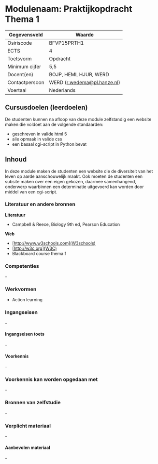 # Modulenaam: Praktijkopdracht Thema 1

| Gegevensveld  | Waarde |
| ------------- | ------------- |
| Osiriscode  | BFVP15PRTH1  |
| ECTS  | 4 |
| Toetsvorm  | Opdracht |
| Minimum cijfer  | 5,5 |
| Docent(en)  | BOJP, HEMI, HJUR, WERD |
| Contactpersoon  | WERD (r.wedema@pl.hanze.nl) |
| Voertaal  | Nederlands |

## Cursusdoelen (leerdoelen)
De studenten kunnen na afloop van deze module zelfstandig een website maken die voldoet aan de volgende standaarden:  

- geschreven in valide html 5
- alle opmaak in valide css
- een basaal cgi-script in Python bevat

## Inhoud

In deze module maken de studenten een website die de diversiteit van het leven op aarde aanschouwelijk maakt. 
Ook moeten de studenten een subsite maken over een eigen gekozen, daarmee samenhangend, onderwerp waarbinnen 
een determinatie uitgevoerd kan worden door middel van een cgi-script.

### Literatuur en andere bronnen

**Literatuur**
- Campbell & Reece, Biology 9th ed, Pearson Education 

**Web**
- [http://www.w3schools.com](W3schools)
- [http://w3c.org](W3C)
- Blackboard course thema 1

### Competenties
\-

### Werkvormen

- Action learning

### Ingangseisen
\- 

#### Ingangseisen toets
\-

#### Voorkennis
\-

### Voorkennis kan worden opgedaan met
\-

### Bronnen van zelfstudie
\-

### Verplicht materiaal
\-

#### Aanbevolen materiaal
\-

